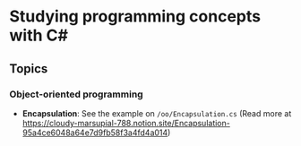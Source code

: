 ﻿# Studying programming concepts with C#

## Topics

### Object-oriented programming

- **Encapsulation**: See the example on `/oo/Encapsulation.cs` (Read more at https://cloudy-marsupial-788.notion.site/Encapsulation-95a4ce6048a64e7d9fb58f3a4fd4a014)
